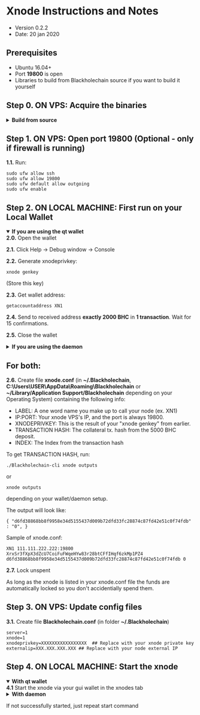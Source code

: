 Xnode Instructions and Notes
=============================
 - Version 0.2.2
 - Date: 20 jan 2020

Prerequisites
-------------
 - Ubuntu 16.04+
 - Port **19800** is open
 - Libraries to build from Blackholechain source if you want to build it yourself

Step 0. ON VPS: Acquire the binaries
----------------------


<details>
<summary><strong>Build from source</strong></summary>
<strong>0.1.</strong>  Check out from source:

    git clone https://github.com/Blackholechain/Blackholechain

<strong>0.2.</strong>  See [README.md](README.md) for instructions on building.
</details>
	

Step 1. ON VPS: Open port 19800 (Optional - only if firewall is running)
----------------------
**1.1.**  Run:

    sudo ufw allow ssh 
    sudo ufw allow 19800
    sudo ufw default allow outgoing
    sudo ufw enable

Step 2. ON LOCAL MACHINE: First run on your Local Wallet
----------------------

<details open>
<summary><strong>If you are using the qt wallet</strong></summary>
<strong>2.0.</strong>  Open the wallet

<strong>2.1.</strong>  Click Help -> Debug window -> Console

<strong>2.2.</strong>  Generate xnodeprivkey:

    xnode genkey

(Store this key)

<strong>2.3.</strong>  Get wallet address:

    getaccountaddress XN1

<strong>2.4.</strong>  Send to received address <strong>exactly 2000 BHC</strong> in <strong>1 transaction</strong>. Wait for 15 confirmations.

<strong>2.5.</strong>  Close the wallet
</details>

<details>
<summary><strong>If you are using the daemon</strong></summary>
<strong>2.0.</strong>  Go to the checked out folder or where you extracted the binaries

    cd Blackholechain/src

<strong>2.1.</strong>  Start daemon:

    ./Blackholechaind -daemon -server

<strong>2.2.</strong>  Generate xnodeprivkey:

    ./Blackholechain-cli xnode genkey

(Store this key)

<strong>2.3.</strong>  Get wallet address:

    ./Blackholechain-cli getaccountaddress XN1

<strong>2.4.</strong>  Send to received address <strong>exactly 5000 BHC</strong> in <strong>1 transaction</strong>. Wait for 15 confirmations.

<strong>2.5.</strong>  Stop daemon:

    ./Blackholechain-cli stop
</details>


## For both:

**2.6.**  Create file **xnode.conf** (in **~/.Blackholechain**, **C:\Users\USER\AppData\Roaming\Blackholechain** or **~/Library/Application Support/Blackholechain** depending on your Operating System) containing the following info:
 - LABEL: A one word name you make up to call your node (ex. XN1)
 - IP:PORT: Your xnode VPS's IP, and the port is always 19800.
 - XNODEPRIVKEY: This is the result of your "xnode genkey" from earlier.
 - TRANSACTION HASH: The collateral tx. hash from the 5000 BHC deposit.
 - INDEX: The Index from the transaction hash

To get TRANSACTION HASH, run:

```
./Blackholechain-cli xnode outputs
```
or
```
xnode outputs
```

depending on your wallet/daemon setup.

The output will look like:

    { "d6fd38868bb8f9958e34d5155437d009b72dfd33fc28874c87fd42e51c0f74fdb" : "0", }

Sample of xnode.conf:

    XN1 111.111.222.222:19800 XrxSr3fXpX3dZcU7CoiFuFWqeHYw83r28btCFfIHqf6zkMp1PZ4 d6fd38868bb8f9958e34d5155437d009b72dfd33fc28874c87fd42e51c0f74fdb 0

**2.7.** Lock unspent

As long as the xnode is listed in your xnode.conf file the funds are automatically locked so you don't accidentially spend them.

Step 3. ON VPS: Update config files
----------------------
**3.1.**  Create file **Blackholechain.conf** (in folder **~/.Blackholechain**)

    server=1
    xnode=1
    xnodeprivkey=XXXXXXXXXXXXXXXXX  ## Replace with your xnode private key
    externalip=XXX.XXX.XXX.XXX ## Replace with your node external IP


Step 4. ON LOCAL MACHINE: Start the xnode
----------------------

<details open>
<summary><strong>With qt wallet</strong></summary>
<strong>4.1</strong> Start the xnode via your gui wallet in the xnodes tab
</details>

<details>
<summary><strong>With daemon</strong></summary>
<strong>4.1</strong> Start xnode:

    ./Blackholechain-cli xnode start-alias <LABEL>

For example:

    ./Blackholechain-cli xnode start-alias XN1

<strong>4.2</strong>  To check node status:

    ./Blackholechain-cli xnode debug

</details>


If not successfully started, just repeat start command
